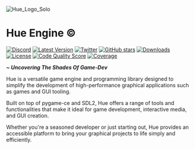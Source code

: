 ![Hue_Logo_Solo](https://cdn.discordapp.com/attachments/1153761256818364427/1198984819179266129/logo.png?ex=65c0e4a0&is=65ae6fa0&hm=b6de3f1bab5aaf7246332b1c8969215bbb46485bad8d125d64192f6dcd85dce7&)

# Hue Engine ©️

[![Discord](https://img.shields.io/discord/1147936778834169896.svg??kill_cache=1label=&logo=discord&logoColor=ffffff&color=7389D8&labelColor=6A7EC2)](https://discord.gg/TA3WnjGMC8)
[![Latest Version](https://img.shields.io/pypi/v/HueEngineTESTS.svg)](https://pypi.org/project/HueEngineTESTS/)
[![Twitter](https://img.shields.io/twitter/url/https/github.com/TheDotBat/Hue.svg?style=social)](https://twitter.com/intent/tweet?text=Uncovering%20New%20Shades%20Of%20Development%20With%20Hue%20Engine!&url=https%3A%2F%2Fgithub.com%2FTheDotBat%2FHue)
[![GitHub stars](https://img.shields.io/github/stars/TheDotBat/Hue.svg)](https://github.com/TheDotBat/Hue/stargazers)
[![Downloads](https://img.shields.io/pypi/dm/HueEngineTESTS.svg)](https://pypi.org/project/HueEngineTESTS/)
[![License](https://img.shields.io/github/license/TheDotBat/Hue.svg)](https://github.com/TheDotBat/Hue/blob/master/LICENSE)
[![Code Quality Score](https://img.shields.io/scrutinizer/quality/g/TheDotBat/Hue.svg)](https://scrutinizer-ci.com/g/TheDotBat/Hue/)
[![Coverage](https://img.shields.io/codecov/c/github/TheDotBat/Hue.svg)](https://codecov.io/gh/TheDotBat/Hue)


***~ Uncovering The Shades Of Game-Dev***

Hue is a versatile game engine and programming library designed to simplify the development of high-performance graphical applications such as games and GUI tooling.

Built on top of pygame-ce and SDL2, Hue offers a range of tools and functionalities that make it ideal for game development, interactive media, and GUI creation. 

Whether you're a seasoned developer or just starting out, Hue provides an accessible platform to bring your graphical projects to life simply and efficiently.
